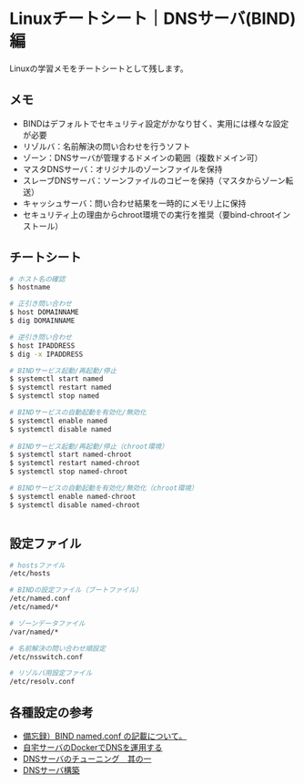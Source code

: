 # Linuxチートシート｜DNSサーバ(BIND)編
Linuxの学習メモをチートシートとして残します。

## メモ
 - BINDはデフォルトでセキュリティ設定がかなり甘く、実用には様々な設定が必要
 - リゾルバ：名前解決の問い合わせを行うソフト
 - ゾーン：DNSサーバが管理するドメインの範囲（複数ドメイン可）
 - マスタDNSサーバ：オリジナルのゾーンファイルを保持
 - スレーブDNSサーバ：ソーンファイルのコピーを保持（マスタからゾーン転送）
 - キャッシュサーバ：問い合わせ結果を一時的にメモリ上に保持
 - セキュリティ上の理由からchroot環境での実行を推奨（要bind-chrootインストール）

## チートシート

```bash
# ホスト名の確認
$ hostname

# 正引き問い合わせ
$ host DOMAINNAME
$ dig DOMAINNAME

# 逆引き問い合わせ
$ host IPADDRESS
$ dig -x IPADDRESS

# BINDサービス起動/再起動/停止
$ systemctl start named
$ systemctl restart named
$ systemctl stop named

# BINDサービスの自動起動を有効化/無効化
$ systemctl enable named
$ systemctl disable named
 
# BINDサービス起動/再起動/停止（chroot環境）
$ systemctl start named-chroot
$ systemctl restart named-chroot
$ systemctl stop named-chroot

# BINDサービスの自動起動を有効化/無効化（chroot環境）
$ systemctl enable named-chroot
$ systemctl disable named-chroot



```

## 設定ファイル
``` bash
# hostsファイル
/etc/hosts

# BINDの設定ファイル（ブートファイル）
/etc/named.conf
/etc/named/*

# ゾーンデータファイル
/var/named/*

# 名前解決の問い合わせ順設定
/etc/nsswitch.conf

# リゾルバ用設定ファイル
/etc/resolv.conf
```

## 各種設定の参考
 - [備忘録）BIND named.conf の記載について。](http://qiita.com/dumpty-alma@github/items/536f21de67d0ed2c8e85)
 - [自宅サーバのDockerでDNSを運用する](http://qiita.com/74th/items/a7e0c044497c95ecc04a)
 - [DNSサーバのチューニング　其の一](http://qiita.com/digitalpeak/items/210d0eea3c5340e46123)
 - [DNSサーバ構築](http://qiita.com/digitalpeak/items/e61f0b6a32b345883bce)

